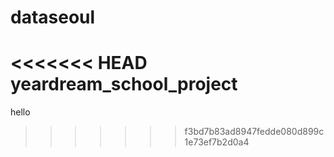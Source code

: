 # dataseoul
<<<<<<< HEAD
yeardream_school_project
=======
hello
>>>>>>> f3bd7b83ad8947fedde080d899c1e73ef7b2d0a4
